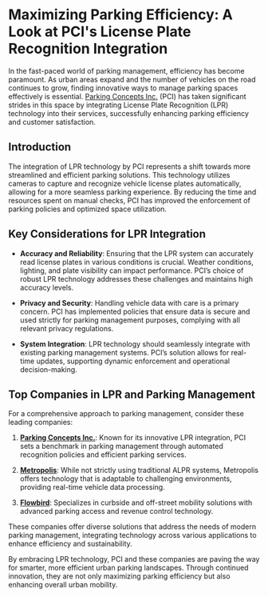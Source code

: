 # Maximizing Parking Efficiency: A Look at PCI's License Plate Recognition Integration

In the fast-paced world of parking management, efficiency has become paramount. As urban areas expand and the number of vehicles on the road continues to grow, finding innovative ways to manage parking spaces effectively is essential. [Parking Concepts Inc.](/dir/parking_concepts_inc) (PCI) has taken significant strides in this space by integrating License Plate Recognition (LPR) technology into their services, successfully enhancing parking efficiency and customer satisfaction.

## Introduction

The integration of LPR technology by PCI represents a shift towards more streamlined and efficient parking solutions. This technology utilizes cameras to capture and recognize vehicle license plates automatically, allowing for a more seamless parking experience. By reducing the time and resources spent on manual checks, PCI has improved the enforcement of parking policies and optimized space utilization.

## Key Considerations for LPR Integration

- **Accuracy and Reliability**: Ensuring that the LPR system can accurately read license plates in various conditions is crucial. Weather conditions, lighting, and plate visibility can impact performance. PCI’s choice of robust LPR technology addresses these challenges and maintains high accuracy levels.

- **Privacy and Security**: Handling vehicle data with care is a primary concern. PCI has implemented policies that ensure data is secure and used strictly for parking management purposes, complying with all relevant privacy regulations.

- **System Integration**: LPR technology should seamlessly integrate with existing parking management systems. PCI’s solution allows for real-time updates, supporting dynamic enforcement and operational decision-making.

## Top Companies in LPR and Parking Management

For a comprehensive approach to parking management, consider these leading companies:

1. **[Parking Concepts Inc.](/dir/parking_concepts_inc)**: Known for its innovative LPR integration, PCI sets a benchmark in parking management through automated recognition policies and efficient parking services.

2. **[Metropolis](/dir/metropolis)**: While not strictly using traditional ALPR systems, Metropolis offers technology that is adaptable to challenging environments, providing real-time vehicle data processing.

3. **[Flowbird](/parkhub)**: Specializes in curbside and off-street mobility solutions with advanced parking access and revenue control technology.

These companies offer diverse solutions that address the needs of modern parking management, integrating technology across various applications to enhance efficiency and sustainability.

By embracing LPR technology, PCI and these companies are paving the way for smarter, more efficient urban parking landscapes. Through continued innovation, they are not only maximizing parking efficiency but also enhancing overall urban mobility.
